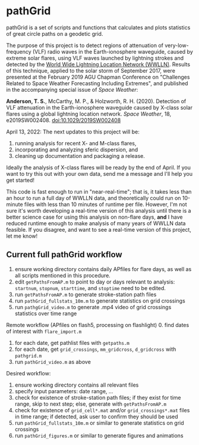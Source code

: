 # pathGrid
pathGrid is a set of scripts and functions that calculates and plots statistics of great circle paths on a geodetic grid.

The purpose of this project is to detect regions of attenuation of very-low-frequency (VLF) radio waves in the Earth-ionosphere waveguide, caused by
extreme solar flares, using VLF waves launched by lightning strokes and detected by the [World Wide Lightning Location Network (WWLLN)](wwlln.net).  Results of this
technique, applied to the solar storm of September 2017, were presented at the February 2019 AGU Chapman Conference on "Challenges Related to Space Weather Forecasting Including Extremes", and published in the accompanying special issue of *Space Weather*:

**Anderson, T. S.**, McCarthy, M. P., & Holzworth, R. H. (2020). Detection of VLF attenuation in the Earth-ionosphere waveguide caused by X-class solar flares using a global lightning location network. *Space Weather*, 18, e2019SW002408. [doi:10.1029/2019SW002408](https://doi.org/10.1029/2019SW002408)

April 13, 2022: The next updates to this project will be:

1. running analysis for recent X- and M-class flares,
2. incorporating and analyzing sferic dispersion, and
3. cleaning up documentation and packaging a release.


Ideally the analysis of X-class flares will be ready by the end of April.  If you want to try this out with your own data, send me a message and I'll help you get started!

This code is fast enough to run in "near-real-time"; that is, it takes less than an hour to run a full day of WWLLN data, and theoretically could run on 10-minute files with less than 10 minutes of runtime per file.  However, I'm not sure it's worth developing a real-time version of this analysis until there is a better science case for using this analysis on non-flare days, **and** I have reduced runtime enough to make analysis of many years of WWLLN data feasible.  If you disagree, and want to see a real-time version of this project, let me know!

## Current full pathGrid workflow
1. ensure working directory contains daily APfiles for flare days, as well as all scripts mentioned in this procedure.
2. edit ```getPathsFromAP.m``` to point to day or days relevant to analysis: ```startnum```, ```stopnum```, ```starttime```, and ```stoptime``` need to be edited.
3. run ```getPathsFromAP.m``` to generate stroke-station path files
4. run ```pathGrid_fullstats_10m.m``` to generate statistics on grid crossings
5. run ```pathgGrid_video.m``` to generate .mp4 video of grid crossings statistics over time range

Remote workflow (APfiles on flash5, processing on flashlight)
0. find dates of interest with ```flare_import.m```
1. for each date, get pathlist files with ```getpaths.m```
2. for each date, get ```grid_crossings```, ```mm_gridcross```, ```d_gridcross``` with ```pathgrid.m```
3. run ```pathGrid_video.m``` as above

Desired workflow:
1. ensure working directory contains all relevant files
2. specify input parameters: date range, ...
3. check for existence of stroke-station path files; if they exist for time range, skip to next step; else, generate with ```getPathsFromAP.m```
4. check for existence of ```grid_cell*.mat``` and/or ```grid_crossings*.mat``` files in time range; if detected, ask user to confirm they should be used
5. run ```pathGrid_fullstats_10m.m``` or similar to generate statistics on grid crossings
6. run ```pathGrid_figures.m``` or similar to generate figures and animations
